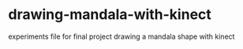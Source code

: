 # drawing-mandala-with-kinect
experiments file for final project
drawing a mandala shape with kinect
